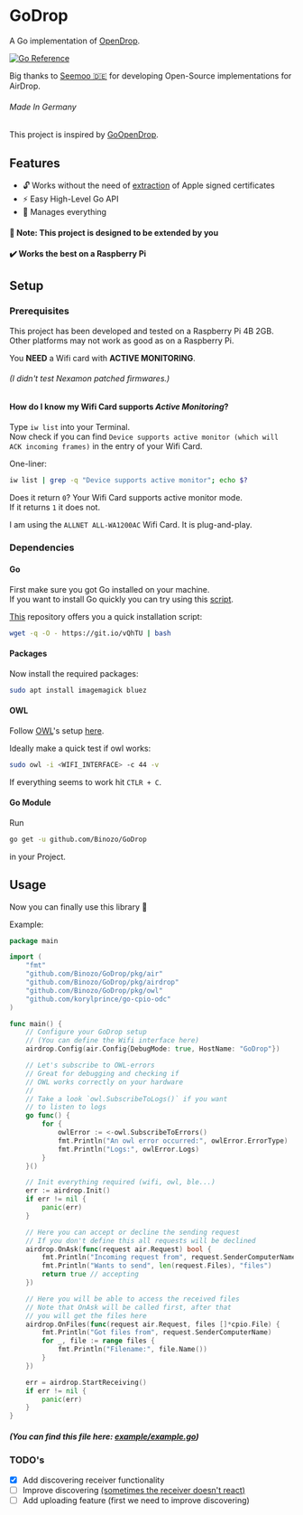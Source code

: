 # GoDrop
A Go implementation of [OpenDrop](https://github.com/seemoo-lab/opendrop).

[![Go Reference](https://pkg.go.dev/badge/github.com/Binozo/GoDrop.svg)](https://pkg.go.dev/github.com/Binozo/GoDrop)

Big thanks to [Seemoo 🇩🇪](https://github.com/seemoo-lab) for developing Open-Source implementations for AirDrop.
###### Made In Germany

This project is inspired by [GoOpenDrop](https://github.com/bodaay/GoOpenDrop).

## Features
- 🔓 Works without the need of [extraction](https://github.com/seemoo-lab/airdrop-keychain-extractor) of Apple signed certificates
- ⚡ Easy High-Level Go API
- 💪 Manages everything

#### 🔌 Note: This project is designed to be extended by you
#### ✔️ Works the best on a Raspberry Pi

## Setup
### Prerequisites
This project has been developed and tested on a Raspberry Pi 4B 2GB. <br>
Other platforms may not work as good as on a Raspberry Pi.

You **NEED** a Wifi card with **ACTIVE MONITORING**.
###### (I didn't test Nexamon patched firmwares.)

#### How do I know my Wifi Card supports _Active Monitoring_?
Type `iw list` into your Terminal. <br>
Now check if you can find `Device supports active monitor (which will ACK incoming frames)` 
in the entry of your Wifi Card. 

One-liner:
```bash
iw list | grep -q "Device supports active monitor"; echo $?
```
Does it return `0`? Your Wifi Card supports active monitor mode. <br>
If it returns `1` it does not.

I am using the `ALLNET ALL-WA1200AC` Wifi Card. It is plug-and-play.

### Dependencies
#### Go
First make sure you got Go installed on your machine. <br>
If you want to install Go quickly you can try using this [script](https://github.com/canha/golang-tools-install-script#fast_forward-install).

[This](https://github.com/canha/golang-tools-install-script#fast_forward-install) repository offers you a quick installation script:
```bash
wget -q -O - https://git.io/vQhTU | bash
```

#### Packages
Now install the required packages:
```bash
sudo apt install imagemagick bluez
```

#### OWL
Follow [OWL](https://github.com/seemoo-lab/owl)'s setup [here](https://github.com/seemoo-lab/owl#requirements).

Ideally make a quick test if owl works:
```bash
sudo owl -i <WIFI_INTERFACE> -c 44 -v
```
If everything seems to work hit `CTLR + C`.

#### Go Module
Run
```bash
go get -u github.com/Binozo/GoDrop
```
in your Project.

## Usage
Now you can finally use this library 🥳 <br>

Example:
```go
package main

import (
	"fmt"
	"github.com/Binozo/GoDrop/pkg/air"
	"github.com/Binozo/GoDrop/pkg/airdrop"
	"github.com/Binozo/GoDrop/pkg/owl"
	"github.com/korylprince/go-cpio-odc"
)

func main() {
	// Configure your GoDrop setup
	// (You can define the Wifi interface here)
	airdrop.Config(air.Config{DebugMode: true, HostName: "GoDrop"})

	// Let's subscribe to OWL-errors
	// Great for debugging and checking if
	// OWL works correctly on your hardware
	//
	// Take a look `owl.SubscribeToLogs()` if you want
	// to listen to logs
	go func() {
		for {
			owlError := <-owl.SubscribeToErrors()
			fmt.Println("An owl error occurred:", owlError.ErrorType)
			fmt.Println("Logs:", owlError.Logs)
		}
	}()

	// Init everything required (wifi, owl, ble...)
	err := airdrop.Init()
	if err != nil {
		panic(err)
	}

	// Here you can accept or decline the sending request
	// If you don't define this all requests will be declined
	airdrop.OnAsk(func(request air.Request) bool {
		fmt.Println("Incoming request from", request.SenderComputerName)
		fmt.Println("Wants to send", len(request.Files), "files")
		return true // accepting
	})

	// Here you will be able to access the received files
	// Note that OnAsk will be called first, after that
	// you will get the files here
	airdrop.OnFiles(func(request air.Request, files []*cpio.File) {
		fmt.Println("Got files from", request.SenderComputerName)
		for _, file := range files {
			fmt.Println("Filename:", file.Name())
		}
	})

	err = airdrop.StartReceiving()
	if err != nil {
		panic(err)
	}
}
```
##### (You can find this file here: [example/example.go](https://github.com/Binozo/GoDrop/tree/master/example/example.go))

### TODO's
- [x] Add discovering receiver functionality
- [ ] Improve discovering [(sometimes the receiver doesn't react)](https://github.com/Binozo/GoDrop/blob/b6088aa7652392c2edd4e20268a87abca74c51df/internal/awdl/service.go#L76)
- [ ] Add uploading feature (first we need to improve discovering)